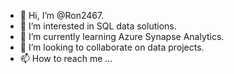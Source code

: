 - 👋 Hi, I’m @Ron2467.
- 👀 I’m interested in SQL data solutions.
- 🌱 I’m currently learning Azure Synapse Analytics.
- 💞️ I’m looking to collaborate on data projects.
- 📫 How to reach me ...

<!---
Ron2467/Ron2467 is a ✨ special ✨ repository because its `README.md` (this file) appears on your GitHub profile.
You can click the Preview link to take a look at your changes.
--->
